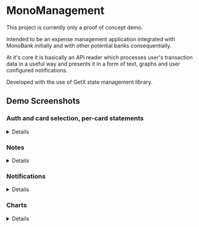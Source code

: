 # MonoManagement

This project is currently only a proof of concept demo.

Intended to be an expense management application integrated with MonoBank initially and with other potential banks consequentially. 

At it's core it is basically an API reader which processes user's transaction data in a useful way and presents it in a form of text, graphs and user configured notifications.

Developed with the use of GetX state management library.

## Demo Screenshots
### Auth and card selection, per-card statements
<details>
  <img src="https://github.com/MiraculousNightingale/mono_management/assets/34477181/263530a9-baa6-493f-b9c9-d311c21b0fe3" width="200">
  <img src="https://github.com/MiraculousNightingale/mono_management/assets/34477181/988a1750-f885-4bf5-be64-2f8e0a2d5779" width="200">
  <img src="https://github.com/MiraculousNightingale/mono_management/assets/34477181/d69b18a0-044f-44e7-b2dd-ab78e23e602a" width="200">
  <img src="https://github.com/MiraculousNightingale/mono_management/assets/34477181/b372cea3-790f-4ad9-be29-0b099385038c" width="200">
  <img src="https://github.com/MiraculousNightingale/mono_management/assets/34477181/47fa858c-8c64-42de-a122-be08228719a1" width="200">
  <img src="https://github.com/MiraculousNightingale/mono_management/assets/34477181/6ee9136e-919d-4485-a512-b4cb0c32a4b3" width="200">
  <img src="https://github.com/MiraculousNightingale/mono_management/assets/34477181/94b36417-3d2f-46f7-802d-83f61f689d84" width="200">
</details>

### Notes
<details>
  <img src="https://github.com/MiraculousNightingale/mono_management/assets/34477181/4566d9c5-dc26-4609-b0ae-3d088e5f7432" width="200">
  <img src="https://github.com/MiraculousNightingale/mono_management/assets/34477181/90ecb98a-8022-42e4-8806-cd2220d6ad3b" width="200">
  <img src="https://github.com/MiraculousNightingale/mono_management/assets/34477181/c7c4d2c5-ebc6-45f9-b6aa-24b63cfc2ac3" width="200">
  <img src="https://github.com/MiraculousNightingale/mono_management/assets/34477181/f080cd17-2560-4dbb-b1a0-7037547f96cc" width="200">
  </details>

### Notifications
<details>
  <img src="https://github.com/MiraculousNightingale/mono_management/assets/34477181/f38a556a-f3a1-4ce7-96ae-31032888ff0a" width="200">
  <img src="https://github.com/MiraculousNightingale/mono_management/assets/34477181/ecb6a5f5-70d6-481a-a33d-f47dd3b54a7b" width="200">
  <img src="https://github.com/MiraculousNightingale/mono_management/assets/34477181/2dc95c76-8119-406a-9d0f-cf6a34f07c35" width="200">
</details>

### Charts
<details>
  <img src="https://github.com/MiraculousNightingale/mono_management/assets/34477181/6ee868e5-cc1f-4247-984b-7fac2910fcea" width="190">
  <img src="https://github.com/MiraculousNightingale/mono_management/assets/34477181/fefa5449-0bde-4eb5-9bdf-7442d5fccab5" width="190">
  <img src="https://github.com/MiraculousNightingale/mono_management/assets/34477181/7a2cd9af-ebcc-4e50-b7a5-d6a877a06702" width="190">
  <img src="https://github.com/MiraculousNightingale/mono_management/assets/34477181/12530173-4794-4198-941f-e0264ff74c94" width="190">
  <img src="https://github.com/MiraculousNightingale/mono_management/assets/34477181/83bc915f-b3c6-4e77-959b-7df46ff687ed" width="190">
</details>

<!-- ## Getting Started

This project is a starting point for a Flutter application.

A few resources to get you started if this is your first Flutter project:

- [Lab: Write your first Flutter app](https://flutter.dev/docs/get-started/codelab)
- [Cookbook: Useful Flutter samples](https://flutter.dev/docs/cookbook)

For help getting started with Flutter, view our
[online documentation](https://flutter.dev/docs), which offers tutorials,
samples, guidance on mobile development, and a full API reference. -->
